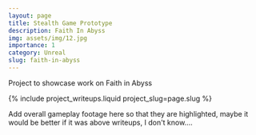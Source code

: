 ```yaml
---
layout: page
title: Stealth Game Prototype
description: Faith In Abyss
img: assets/img/12.jpg
importance: 1
category: Unreal
slug: faith-in-abyss
---
```


Project to showcase work on Faith in Abyss

{% include project_writeups.liquid project_slug=page.slug %}

Add overall gameplay footage here so that they are highlighted, maybe 
it would be better if it was above writeups, I don't know....